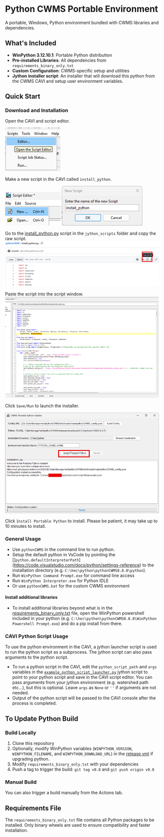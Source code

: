 # Python CWMS Portable Environment

A portable, Windows, Python environment bundled with CWMS libraries and dependencies.

## What's Included

- **WinPython 3.12.10.1**: Portable Python distribution
- **Pre-installed Libraries**: All dependencies from `requirements_binary_only.txt`
- **Custom Configuration**: CWMS-specific setup and utilities
- **Jython installer script**: An installer that will download this python from the CWMS CAVI and setup user environment variables.

## Quick Start

### Download and Installation
Open the CAVI and script editor.

![alt text](./screenshots/image.png)

Make a new script in the CAVI called `install_python`.

![alt text](./screenshots/image-2.png)
![alt text](./screenshots/image-3.png)

Go to the [install_python.py](./jython_scripts/install_python.py) script in the `jython_scripts` folder and copy the raw script.
![alt text](./screenshots/image-1.png)

Paste the script into the script window.
![alt text](./screenshots/image-4.png)

Click `Save/Run` to launch the installer.

![alt text](./screenshots/image-5.png)

Click `Install Portable Python` to install. Please be patient, it may take up to 10 minutes to install.

### General Usage
- Use `pythonCWMS` in the command line to run python.
- Setup the default python in VsCode by pointing the []`python.defaultInterpreterPath`] (https://code.visualstudio.com/docs/python/settings-reference) to the installation directory (e.g. `C:\hec\python\pythonCWMS0.8.0\python`). 
- Run `WinPython Command Prompt.exe` for command line access
- Run `WinPython Interpreter.exe` for Python IDLE
- Or use `pythonCWMS.bat` for the custom CWMS environment
  
#### Install additional libraries
- To install additional libraries beyond what is in the [requirements_binary_only.txt](./requirements_binary_only.txt) file, open the WinPython powershell included in your python (e.g. `C:\hec\python\pythonCWMS0.8.0\WinPython Powershell Prompt.exe`) and do a pip install from there.

### CAVI Python Script Usage
 To use the python environment in the CAVI, a jython launcher script is used to run the python script as a subprocess. The jython script can also pass arguments to the python script.

- To run a python script in the CAVI, edit the `python_script_path` and `args` variables in the [`example_python_script_launcher.py`](./jython_scripts/example_python_script_launcher.py) jython script to point to your python script and save in the CAVI script editor. You can pass arguments from your jython environment (e.g. watershed path etc...), but this is optional. Leave `args` as `None` or `''` if arguments are not needed.
- Output of the python script will be passed to the CAVI console after the process is completed. 

## To Update Python Build

### Build Locally
1. Clone this repository
2. Optionally, modify WinPython variables (`WINPYTHON_VERSION`, `WINPYTHON_FILENAME`, and `WINPYTHON_DOWNLOAD_URL`) in the [release.yml](.github\workflows\release.yml) if upgrading python.
3. Modify `requirements_binary_only.txt` with your dependencies
4. Push a tag to trigger the build: `git tag v0.8` and `git push origin v0.8`

### Manual Build
You can also trigger a build manually from the Actions tab.

## Requirements File

The `requirements_binary_only.txt` file contains all Python packages to be installed. Only binary wheels are used to ensure compatibility and faster installation.

